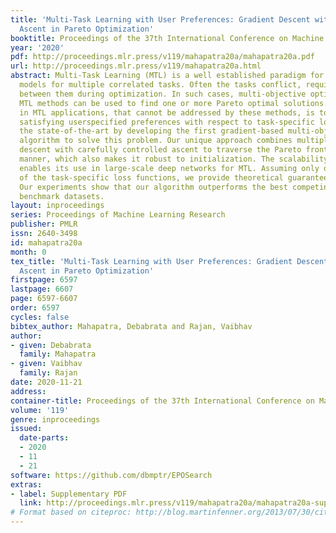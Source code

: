```yaml
---
title: 'Multi-Task Learning with User Preferences: Gradient Descent with Controlled
  Ascent in Pareto Optimization'
booktitle: Proceedings of the 37th International Conference on Machine Learning
year: '2020'
pdf: http://proceedings.mlr.press/v119/mahapatra20a/mahapatra20a.pdf
url: http://proceedings.mlr.press/v119/mahapatra20a.html
abstract: Multi-Task Learning (MTL) is a well established paradigm for jointly learning
  models for multiple correlated tasks. Often the tasks conflict, requiring trade-offs
  between them during optimization. In such cases, multi-objective optimization based
  MTL methods can be used to find one or more Pareto optimal solutions. A common requirement
  in MTL applications, that cannot be addressed by these methods, is to find a solution
  satisfying userspecified preferences with respect to task-specific losses. We advance
  the state-of-the-art by developing the first gradient-based multi-objective MTL
  algorithm to solve this problem. Our unique approach combines multiple gradient
  descent with carefully controlled ascent to traverse the Pareto front in a principled
  manner, which also makes it robust to initialization. The scalability of our algorithm
  enables its use in large-scale deep networks for MTL. Assuming only differentiability
  of the task-specific loss functions, we provide theoretical guarantees for convergence.
  Our experiments show that our algorithm outperforms the best competing methods on
  benchmark datasets.
layout: inproceedings
series: Proceedings of Machine Learning Research
publisher: PMLR
issn: 2640-3498
id: mahapatra20a
month: 0
tex_title: 'Multi-Task Learning with User Preferences: Gradient Descent with Controlled
  Ascent in Pareto Optimization'
firstpage: 6597
lastpage: 6607
page: 6597-6607
order: 6597
cycles: false
bibtex_author: Mahapatra, Debabrata and Rajan, Vaibhav
author:
- given: Debabrata
  family: Mahapatra
- given: Vaibhav
  family: Rajan
date: 2020-11-21
address: 
container-title: Proceedings of the 37th International Conference on Machine Learning
volume: '119'
genre: inproceedings
issued:
  date-parts:
  - 2020
  - 11
  - 21
software: https://github.com/dbmptr/EPOSearch
extras:
- label: Supplementary PDF
  link: http://proceedings.mlr.press/v119/mahapatra20a/mahapatra20a-supp.pdf
# Format based on citeproc: http://blog.martinfenner.org/2013/07/30/citeproc-yaml-for-bibliographies/
---
```

